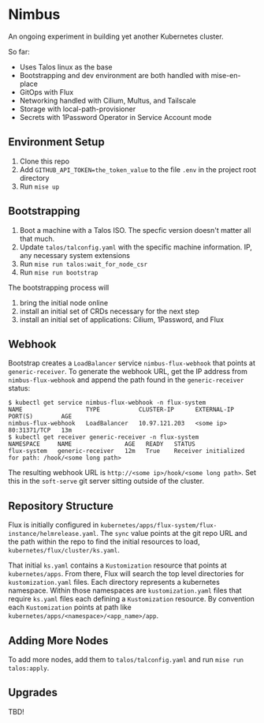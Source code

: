 # Nimbus

An ongoing experiment in building yet another Kubernetes cluster.

So far:

- Uses Talos linux as the base
- Bootstrapping and dev environment are both handled with mise-en-place
- GitOps with Flux
- Networking handled with Cilium, Multus, and Tailscale
- Storage with local-path-provisioner
- Secrets with 1Password Operator in Service Account mode

## Environment Setup

1. Clone this repo
2. Add `GITHUB_API_TOKEN=the_token_value` to the file `.env` in the project root directory
4. Run `mise up`

## Bootstrapping

1. Boot a machine with a Talos ISO. The specfic version doesn't matter all that much.
2. Update `talos/talconfig.yaml` with the specific machine information. IP, any necessary system extensions
3. Run `mise run talos:wait_for_node_csr`
4. Run `mise run bootstrap`

The bootstrapping process will

1. bring the initial node online
2. install an initial set of CRDs necessary for the next step
2. install an initial set of applications: Cilium, 1Password, and Flux

## Webhook

Bootstrap creates a `LoadBalancer` service `nimbus-flux-webhook` that points at `generic-receiver`.
To generate the webhook URL, get the IP address from `nimbus-flux-webhook` and append the path found in the `generic-receiver` status:

```
$ kubectl get service nimbus-flux-webhook -n flux-system
NAME                  TYPE           CLUSTER-IP      EXTERNAL-IP   PORT(S)        AGE
nimbus-flux-webhook   LoadBalancer   10.97.121.203   <some ip>     80:31371/TCP   13m
$ kubectl get receiver generic-receiver -n flux-system
NAMESPACE     NAME               AGE   READY   STATUS
flux-system   generic-receiver   12m   True    Receiver initialized for path: /hook/<some long path>
```

The resulting webhook URL is `http://<some ip>/hook/<some long path>`. Set this in the `soft-serve` git server sitting outside of the cluster.

## Repository Structure

Flux is initially configured in `kubernetes/apps/flux-system/flux-instance/helmrelease.yaml`.
The `sync` value points at the git repo URL and the path within the repo to find the initial resources to load, `kubernetes/flux/cluster/ks.yaml`.

That initial `ks.yaml` contains a `Kustomization` resource that points at `kubernetes/apps`.
From there, Flux will search the top level directories for `kustomization.yaml` files.
Each directory represents a kubernetes namespace.
Within those namespaces are `kustomization.yaml` files that require `ks.yaml` files each defining a `Kustomization` resource.
By convention each `Kustomization` points at path like `kubernetes/apps/<namespace>/<app_name>/app`.

## Adding More Nodes

To add more nodes, add them to `talos/talconfig.yaml` and run `mise run talos:apply`.

## Upgrades

TBD!
